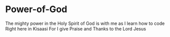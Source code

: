 # Power-of-God
The mighty power in the Holy Spirit of God is with me as I learn how to code
Right here in Kisaasi
For I give Praise and Thanks to the Lord Jesus
